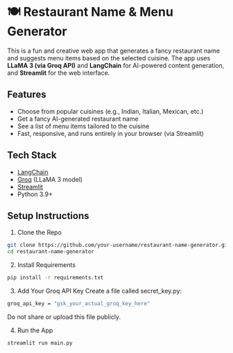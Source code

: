 # 🍽️ Restaurant Name & Menu Generator

This is a fun and creative web app that generates a fancy restaurant name and suggests menu items based on the selected cuisine. The app uses **LLaMA 3 (via Groq API)** and **LangChain** for AI-powered content generation, and **Streamlit** for the web interface.



## Features

- Choose from popular cuisines (e.g., Indian, Italian, Mexican, etc.)
- Get a fancy AI-generated restaurant name
- See a list of menu items tailored to the cuisine
- Fast, responsive, and runs entirely in your browser (via Streamlit)



## Tech Stack

- [LangChain](https://www.langchain.com/)
- [Groq](https://console.groq.com/) (LLaMA 3 model)
- [Streamlit](https://streamlit.io/)
- Python 3.9+





##  Setup Instructions

 1. Clone the Repo

```bash
git clone https://github.com/your-username/restaurant-name-generator.git
cd restaurant-name-generator
```

2. Install Requirements
```bash
pip install -r requirements.txt 
```



3. Add Your Groq API Key
Create a file called secret_key.py:
```bash
groq_api_key = "gsk_your_actual_groq_key_here"
```
Do not share or upload this file publicly.


4. Run the App
```bash
streamlit run main.py
```




